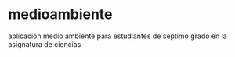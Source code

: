 # medioambiente
aplicación  medio ambiente para estudiantes de septimo grado en la asignatura de ciencias
